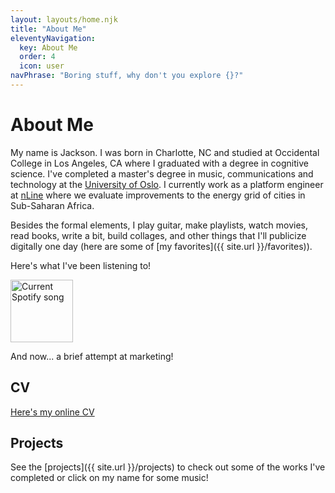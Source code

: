 ```yaml
---
layout: layouts/home.njk
title: "About Me"
eleventyNavigation:
  key: About Me
  order: 4
  icon: user
navPhrase: "Boring stuff, why don't you explore {}?"
---
```


# About Me

My name is Jackson. I was born in Charlotte, NC and studied at Occidental College in Los Angeles, CA where I graduated with a degree in cognitive science. I've completed a master's degree in music, communications and technology at the [University of Oslo](https://www.uio.no/english/studies/programmes/mct-master/). I currently work as a platform engineer at [nLine](https://nline.io/) where we evaluate improvements to the energy grid of cities in Sub-Saharan Africa.

Besides the formal elements, I play guitar, make playlists, watch movies, read books, write a bit, build collages, and other things that I'll publicize digitally one day (here are some of [my favorites]({{ site.url }}/favorites)).

Here's what I've been listening to!

<a class="spotify-widget" href="https://jackson-spotify.vercel.app/link">
  <img height="100" src="https://jackson-spotify.vercel.app/svg" alt="Current Spotify song"/>
</a>

<div class="wave-divider" style="--emoji-color: lightgray;"></div>

And now... a brief attempt at marketing!

## CV

[Here's my online CV](/cv)

## Projects

See the [projects]({{ site.url }}/projects) to check out some of the works I've completed or click on my name for some music!
